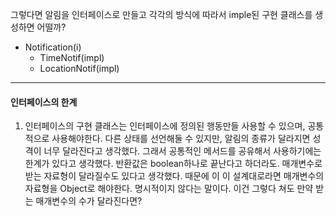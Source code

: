 그렇다면 알림을 인터페이스로 만들고 각각의 방식에 따라서 imple된 구현 클래스를 생성하면 어떨까?

- Notification(i)
	- TimeNotif(impl)
	- LocationNotif(impl)

---
#### 인터페이스의 한계
1. 인터페이스의 구현 클래스는 인터페이스에 정의된 행동만들 사용할 수 있으며, 공통적으로 사용해야한다.
다른 상태를 선언해둘 수 있지만, 알림의 종류가 달라지면 성격이 너무 달라진다고 생각했다. 그래서 공통적인 메서드를 공유해서 사용하기에는 한계가 있다고 생각했다. 반환값은 boolean하나로 끝난다고 하더라도. 매개변수로 받는 자료형이 달라질수도 있다고 생각했다. 때문에 이 이 설계대로라면 매개변수의 자료형을 Object로 해야한다. 명시적이지 않다는 말이다. 이건 그렇다 쳐도 만약 받는 매개변수의 수가 달라진다면? 

